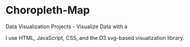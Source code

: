 # Choropleth-Map
Data Visualization Projects - Visualize Data with a 

I use HTML, JavaScript, CSS, and the D3 svg-based visualization library.
